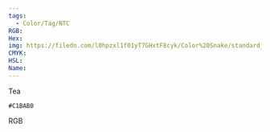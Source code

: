 ```yaml
---
tags:
  - Color/Tag/NTC
RGB:
Hex:
img: https://filedn.com/l0hpzxl1f01yT7GHxtF8cyk/Color%20Snake/standard_csv_to_svg/%23/C1BAB0.svg
CMYK:
HSL:
Name:
---
```

Tea
```palette
#C1BAB0
```
RGB
